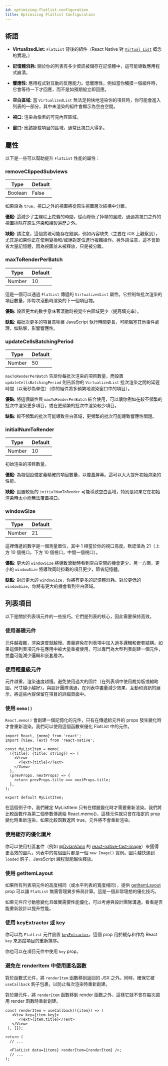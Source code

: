 ```yaml
---
id: optimizing-flatlist-configuration
title: Optimizing Flatlist Configuration
---
```


## 術語

- **VirtualizedList:** `FlatList` 背後的組件（React Native 對 [`Virtual List`](https://bvaughn.github.io/react-virtualized/#/components/List) 概念的實現。）

- **記憶體消耗:** 關於你的列表有多少資訊被儲存在記憶體中，這可能導致應用程式崩潰。

- **響應性:** 應用程式對互動的反應能力。低響應性，例如當你觸摸一個組件時，它會等待一下才回應，而不是如預期般立即回應。

- **空白區域:** 當 `VirtualizedList` 無法足夠快地渲染你的項目時，你可能會進入列表的一部分，其中未渲染的組件會顯示為空白空間。

- **視口:** 渲染為像素的可見內容區域。

- **窗口:** 應該掛載項目的區域，通常比視口大得多。

## 屬性

以下是一些可以幫助提升 `FlatList` 性能的屬性：

### removeClippedSubviews

| Type    | Default |
| ------- | ------- |
| Boolean | False   |

如果設為 `true`，視口之外的視圖將從原生視圖層次結構中分離。

**優點:** 這減少了主線程上花費的時間，從而降低了掉幀的風險，通過將視口之外的視圖排除在原生渲染和繪製遍歷之外。

**缺點:** 請注意，這個實現可能存在錯誤，例如內容缺失（主要在 iOS 上觀察到），尤其是如果你正在使用變換和/或絕對定位進行複雜操作。另外請注意，這不會節省大量記憶體，因為視圖並未被釋放，只是被分離。

### maxToRenderPerBatch

| Type   | Default |
| ------ | ------- |
| Number | 10      |

這是一個可以通過 `FlatList` 傳遞的 `VirtualizedList` 屬性。它控制每批次渲染的項目數量，即每次滾動時渲染的下一個項目塊。

**優點:** 設置更大的數字意味著滾動時視覺空白區域更少（提高填充率）。

**缺點:** 每批次更多的項目意味著 JavaScript 執行時間更長，可能阻塞其他事件處理，如點擊，影響響應性。

### updateCellsBatchingPeriod

| Type   | Default |
| ------ | ------- |
| Number | 50      |

`maxToRenderPerBatch` 告訴你每批次渲染的項目數量，而設置 `updateCellsBatchingPeriod` 則告訴你的 `VirtualizedList` 批次渲染之間的延遲時間（以毫秒為單位）（你的組件將多頻繁地渲染窗口中的項目）。

**優點:** 將這個屬性與 `maxToRenderPerBatch` 結合使用，可以讓你例如在較不頻繁的批次中渲染更多項目，或在更頻繁的批次中渲染較少項目。

**缺點:** 較不頻繁的批次可能導致空白區域，更頻繁的批次可能導致響應性問題。

### initialNumToRender

| Type   | Default |
| ------ | ------- |
| Number | 10      |

初始渲染的項目數量。

**優點:** 為每個設備定義精確的項目數量，以覆蓋屏幕。這可以大大提升初始渲染的性能。

**缺點:** 設置較低的 `initialNumToRender` 可能導致空白區域，特別是如果它在初始渲染時太小而無法覆蓋視口。

### windowSize

| Type   | Default |
| ------ | ------- |
| Number | 21      |

這裡傳遞的數字是一個測量單位，其中 1 相當於你的視口高度。默認值為 21（上方 10 個視口，下方 10 個視口，中間一個視口）。

**優點:** 更大的 `windowSize` 將導致滾動時看到空白空間的機會更少。另一方面，更小的 `windowSize` 將導致同時掛載的項目更少，節省記憶體。

**缺點:** 對於更大的 `windowSize`，你將有更多的記憶體消耗。對於更低的 `windowSize`，你將有更大的機會看到空白區域。

## 列表項目

以下是關於列表項元件的一些技巧。它們是列表的核心，因此需要保持高效。

### 使用基礎元件

元件越複雜，渲染速度就越慢。盡量避免在列表項中加入過多邏輯和嵌套結構。如果這個列表項元件在應用中被大量重複使用，可以專門為大型列表創建一個元件，並盡可能減少邏輯和嵌套層次。

### 使用輕量級元件

元件越重，渲染速度越慢。避免使用過大的圖片（在列表項中使用裁剪版或縮略圖，尺寸越小越好）。與設計團隊溝通，在列表中盡量減少效果、互動和資訊的展示，將這些內容保留在項目的詳細頁面中。

### 使用 `memo()`

`React.memo()` 會創建一個記憶化的元件，只有在傳遞給元件的 props 發生變化時才會重新渲染。我們可以使用這個函數來優化 FlatList 中的元件。

```tsx
import React, {memo} from 'react';
import {View, Text} from 'react-native';

const MyListItem = memo(
  ({title}: {title: string}) => (
    <View>
      <Text>{title}</Text>
    </View>
  ),
  (prevProps, nextProps) => {
    return prevProps.title === nextProps.title;
  },
);

export default MyListItem;
```

在這個例子中，我們確定 MyListItem 只有在標題變化時才需要重新渲染。我們將比較函數作為第二個參數傳遞給 React.memo()，這樣元件就只會在指定的 prop 變化時重新渲染。如果比較函數返回 true，元件將不會重新渲染。

### 使用緩存的優化圖片

你可以使用社區套件（例如 [@DylanVann](https://github.com/DylanVann) 的 [react-native-fast-image](https://github.com/DylanVann/react-native-fast-image)）來獲得更高效的圖片。列表中的每個圖片都是一個 `new Image()` 實例。圖片越快達到 `loaded` 鉤子，JavaScript 線程就能越快釋放。

### 使用 getItemLayout

如果所有列表項元件的高度相同（或水平列表的寬度相同），提供 [getItemLayout](flatlist#getitemlayout) prop 可以讓 `FlatList` 無需管理異步佈局計算。這是一個非常理想的優化技巧。

如果元件尺寸動態變化且確實需要性能優化，可以考慮與設計團隊溝通，看看是否能重新設計以提升性能。

### 使用 keyExtractor 或 key

你可以為 `FlatList` 元件設置 [`keyExtractor`](flatlist#keyextractor)。這個 prop 用於緩存和作為 React `key` 來追蹤項目的重新排序。

你也可以在項目元件中使用 `key` prop。

### 避免在 renderItem 中使用匿名函數

對於函數式元件，將 `renderItem` 函數移到返回的 JSX 之外。同時，確保它被 `useCallback` 鉤子包裹，以防止每次渲染時重新創建。

對於類元件，將 `renderItem` 函數移到 render 函數之外，這樣它就不會在每次調用 render 函數時重新創建。

```tsx
const renderItem = useCallback(({item}) => (
   <View key={item.key}>
      <Text>{item.title}</Text>
   </View>
 ), []);

return (
  // ...

  <FlatList data={items} renderItem={renderItem} />;
  // ...
);
```